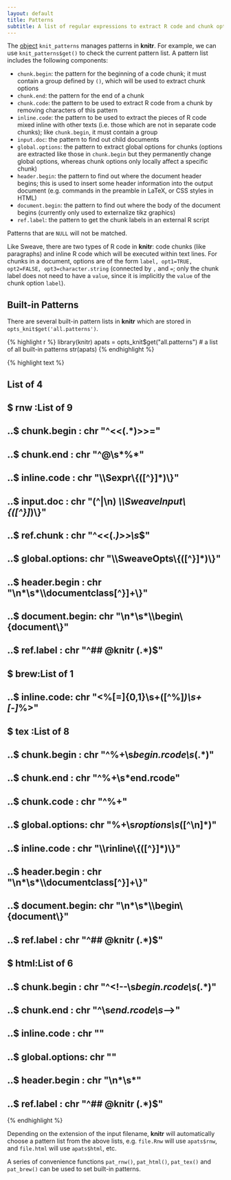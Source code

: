 ```yaml
---
layout: default
title: Patterns
subtitle: A list of regular expressions to extract R code and chunk options from the input document
---
```


The [object](objects) `knit_patterns` manages patterns in **knitr**. For example, we can use `knit_patterns$get()` to check the current pattern list. A pattern list includes the following components:

- `chunk.begin`: the pattern for the beginning of a code chunk; it must contain a group defined by `()`, which will be used to extract chunk options
- `chunk.end`: the pattern for the end of a chunk
- `chunk.code`: the pattern to be used to extract R code from a chunk by removing characters of this pattern
- `inline.code`: the pattern to be used to extract the pieces of R code mixed inline with other texts (i.e. those which are not in separate code chunks); like `chunk.begin`, it must contain a group 
- `input.doc`: the pattern to find out child documents
- `global.options`: the pattern to extract global options for chunks (options are extracted like those in `chunk.begin` but they permanently change global options, whereas chunk options only locally affect a specific chunk)
- `header.begin`: the pattern to find out where the document header begins; this is used to insert some header information into the output document (e.g. commands in the preamble in LaTeX, or CSS styles in HTML)
- `document.begin`: the pattern to find out where the body of the document begins (currently only used to externalize tikz graphics)
- `ref.label`: the pattern to get the chunk labels in an external R script

Patterns that are `NULL` will not be matched.

Like Sweave, there are two types of R code in **knitr**: code chunks (like paragraphs) and inline R code which will be executed within text lines. For chunks in a document, options are of the form `label, opt1=TRUE, opt2=FALSE, opt3=character.string` (connected by `,` and `=`; only the chunk label does not need to have a `value`, since it is implicitly the `value` of the chunk option `label`).

## Built-in Patterns

There are several built-in pattern lists in **knitr** which are stored in `opts_knit$get('all.patterns')`.



{% highlight r %}
library(knitr)
apats = opts_knit$get("all.patterns")  # a list of all built-in patterns
str(apats)
{% endhighlight %}



{% highlight text %}
## List of 4
##  $ rnw :List of 9
##   ..$ chunk.begin   : chr "^<<(.*)>>="
##   ..$ chunk.end     : chr "^@\\s*%*"
##   ..$ inline.code   : chr "\\\\Sexpr\\{([^}]*)\\}"
##   ..$ input.doc     : chr "(^|\n) *\\\\SweaveInput\\{([^}]*)\\}"
##   ..$ ref.chunk     : chr "^<<(.*)>>\\s*$"
##   ..$ global.options: chr "\\\\SweaveOpts\\{([^}]*)\\}"
##   ..$ header.begin  : chr "\n*\\s*\\\\documentclass[^}]+\\}"
##   ..$ document.begin: chr "\n*\\s*\\\\begin\\{document\\}"
##   ..$ ref.label     : chr "^## @knitr (.*)$"
##  $ brew:List of 1
##   ..$ inline.code: chr "<%[=]{0,1}\\s+([^%]*)\\s+[-]*%>"
##  $ tex :List of 8
##   ..$ chunk.begin   : chr "^%+\\s*begin.rcode\\s*(.*)"
##   ..$ chunk.end     : chr "^%+\\s*end.rcode"
##   ..$ chunk.code    : chr "^%+"
##   ..$ global.options: chr "%+\\s*roptions\\s*([^\n]*)"
##   ..$ inline.code   : chr "\\\\rinline\\{([^}]*)\\}"
##   ..$ header.begin  : chr "\n*\\s*\\\\documentclass[^}]+\\}"
##   ..$ document.begin: chr "\n*\\s*\\\\begin\\{document\\}"
##   ..$ ref.label     : chr "^## @knitr (.*)$"
##  $ html:List of 6
##   ..$ chunk.begin   : chr "^<!--\\s*begin.rcode\\s*(.*)"
##   ..$ chunk.end     : chr "^\\s*end.rcode\\s*-->"
##   ..$ inline.code   : chr "<!--\\s*rinline\\s*([^>]*)\\s*-->"
##   ..$ global.options: chr "<!--\\s*roptions\\s*([^>]*)\\s*-->"
##   ..$ header.begin  : chr "\n*\\s*<head>"
##   ..$ ref.label     : chr "^## @knitr (.*)$"
{% endhighlight %}




Depending on the extension of the input filename, **knitr** will automatically choose a pattern list from the above lists, e.g. `file.Rnw` will use `apats$rnw`, and `file.html` will use `apats$html`, etc.

A series of convenience functions `pat_rnw()`, `pat_html()`, `pat_tex()` and `pat_brew()` can be used to set built-in patterns.
